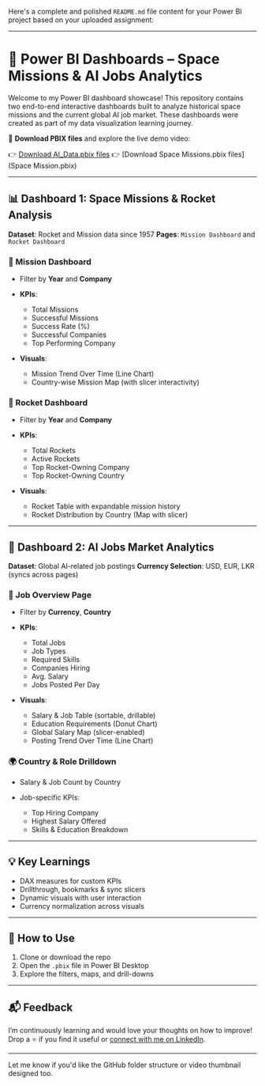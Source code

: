 Here's a complete and polished `README.md` file content for your Power BI project based on your uploaded assignment:

---

# 🚀 Power BI Dashboards – Space Missions & AI Jobs Analytics

Welcome to my Power BI dashboard showcase! This repository contains two end-to-end interactive dashboards built to analyze historical space missions and the current global AI job market. These dashboards were created as part of my data visualization learning journey.

📁 **Download PBIX files** and explore the live demo video:

👉 [Download AI_Data.pbix files](AI_Data_Jobs.pbix)
👉 [Download Space Missions.pbix files](Space Mission.pbix)

---

## 📊 Dashboard 1: **Space Missions & Rocket Analysis**

**Dataset**: Rocket and Mission data since 1957
**Pages**: `Mission Dashboard` and `Rocket Dashboard`

### 🌌 Mission Dashboard

* Filter by **Year** and **Company**
* **KPIs**:

  * Total Missions
  * Successful Missions
  * Success Rate (%)
  * Successful Companies
  * Top Performing Company
* **Visuals**:

  * Mission Trend Over Time (Line Chart)
  * Country-wise Mission Map (with slicer interactivity)

### 🚀 Rocket Dashboard

* Filter by **Year** and **Company**
* **KPIs**:

  * Total Rockets
  * Active Rockets
  * Top Rocket-Owning Company
  * Top Rocket-Owning Country
* **Visuals**:

  * Rocket Table with expandable mission history
  * Rocket Distribution by Country (Map with slicer)

---

## 🤖 Dashboard 2: **AI Jobs Market Analytics**

**Dataset**: Global AI-related job postings
**Currency Selection**: USD, EUR, LKR (syncs across pages)

### 💼 Job Overview Page

* Filter by **Currency**, **Country**
* **KPIs**:

  * Total Jobs
  * Job Types
  * Required Skills
  * Companies Hiring
  * Avg. Salary
  * Jobs Posted Per Day
* **Visuals**:

  * Salary & Job Table (sortable, drillable)
  * Education Requirements (Donut Chart)
  * Global Salary Map (slicer-enabled)
  * Posting Trend Over Time (Line Chart)

### 🌍 Country & Role Drilldown

* Salary & Job Count by Country
* Job-specific KPIs:

  * Top Hiring Company
  * Highest Salary Offered
  * Skills & Education Breakdown

---

## 💡 Key Learnings

* DAX measures for custom KPIs
* Drillthrough, bookmarks & sync slicers
* Dynamic visuals with user interaction
* Currency normalization across visuals

---

## 📎 How to Use

1. Clone or download the repo
2. Open the `.pbix` file in Power BI Desktop
3. Explore the filters, maps, and drill-downs

---

## 📬 Feedback

I’m continuously learning and would love your thoughts on how to improve!
Drop a ⭐️ if you find it useful or [connect with me on LinkedIn](https://www.linkedin.com/in/hasinthahewage/).

---

Let me know if you'd like the GitHub folder structure or video thumbnail designed too.
